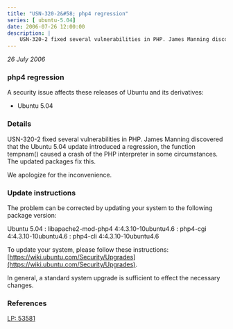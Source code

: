 ```yaml
---
title: "USN-320-2&#58; php4 regression"
series: [ ubuntu-5.04]
date: 2006-07-26 12:00:00
description: |
    USN-320-2 fixed several vulnerabilities in PHP. James Manning discovered that the Ubuntu 5.04 update introduced a regression, the function tempnam() caused a crash of the PHP interpreter in some circumstances. The updated packages fix this.
--- 
```

 
 

*26 July 2006*

### php4 regression

A security issue affects these releases of Ubuntu and its derivatives:

* Ubuntu 5.04

### Details

USN-320-2 fixed several vulnerabilities in PHP. James Manning discovered that the Ubuntu 5.04 update introduced a regression, the function tempnam() caused a crash of the PHP interpreter in some circumstances. The updated packages fix this.

We apologize for the inconvenience.

### Update instructions

The problem can be corrected by updating your system to the following package version:

Ubuntu 5.04
 : libapache2-mod-php4 <span>4:4.3.10-10ubuntu4.6</span>
 : php4-cgi <span>4:4.3.10-10ubuntu4.6</span>
 : php4-cli <span>4:4.3.10-10ubuntu4.6</span>

To update your system, please follow these instructions: [https://wiki.ubuntu.com/Security/Upgrades](https://wiki.ubuntu.com/Security/Upgrades).

In general, a standard system upgrade is sufficient to effect the necessary changes.

### References

 
 [LP: 53581](https://launchpad.net/bugs/53581)
 

